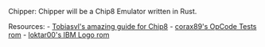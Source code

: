 Chipper:
    Chipper will be a Chip8 Emulator written in Rust.

Resources:
    - [Tobiasvl's amazing guide for Chip8](https://tobiasvl.github.io/blog/write-a-chip-8-emulator/)
    - [corax89's OpCode Tests rom](https://github.com/corax89/chip8-test-rom)
    - [loktar00's IBM Logo rom](https://github.com/loktar00/chip8/blob/master/roms/IBM%20Logo.ch8)

